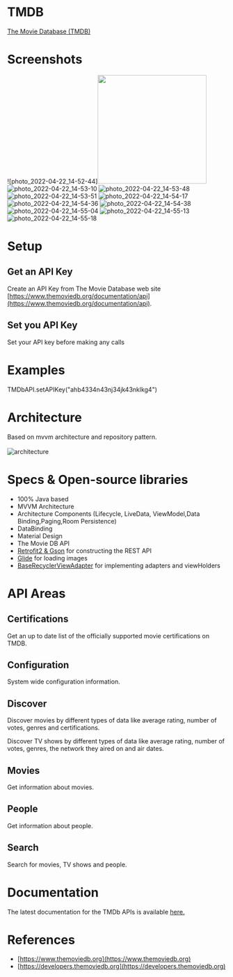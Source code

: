 # TMDB
[The Movie Database (TMDB)
](https://www.themoviedb.org/)

# Screenshots
![photo_2022-04-22_14-52-44][<img src="image.png" width="250"/>](https://user-images.githubusercontent.com/101660428/164699803-778b0190-7333-49ed-850d-dbe6090c1bec.jpg)
![photo_2022-04-22_14-53-10](https://user-images.githubusercontent.com/101660428/164699806-f11b64ff-445a-414b-95bc-e23d68286549.jpg)
![photo_2022-04-22_14-53-48](https://user-images.githubusercontent.com/101660428/164699815-71a69c28-051e-4d33-8e39-3212d2848c84.jpg)
![photo_2022-04-22_14-53-51](https://user-images.githubusercontent.com/101660428/164699819-f88d1155-7b60-46af-8c40-c96f2acf4947.jpg)
![photo_2022-04-22_14-54-17](https://user-images.githubusercontent.com/101660428/164699824-aac823d0-db28-4de2-b2d6-8397293ea737.jpg)
![photo_2022-04-22_14-54-36](https://user-images.githubusercontent.com/101660428/164699828-b822d4ef-b5cb-4fef-8a54-9b67ea00541b.jpg)
![photo_2022-04-22_14-54-38](https://user-images.githubusercontent.com/101660428/164699832-62b91e20-e40b-422a-9812-871e24cd2aaf.jpg)
![photo_2022-04-22_14-55-04](https://user-images.githubusercontent.com/101660428/164699835-75193408-2a37-4055-92a4-220fb55a36e9.jpg)
![photo_2022-04-22_14-55-13](https://user-images.githubusercontent.com/101660428/164699839-f2c9efe4-0d00-4736-a5b8-7891114a12b0.jpg)
![photo_2022-04-22_14-55-18](https://user-images.githubusercontent.com/101660428/164699844-7664bdf7-7819-481e-93f9-388c9ccd9d13.jpg)



# Setup


## Get an API Key

Create an API Key from The Movie Database web site [https://www.themoviedb.org/documentation/api](https://www.themoviedb.org/documentation/api).

## Set you API Key

Set your API key before making any calls

# Examples

TMDbAPI.setAPIKey("ahb4334n43nj34jk43nklkg4")

# Architecture
Based on mvvm architecture and repository pattern.<br><br>
![architecture](https://s3.ap-south-1.amazonaws.com/mindorks-server-uploads/mvvm.png)


# Specs & Open-source libraries
- 100% Java based
- MVVM Architecture
- Architecture Components (Lifecycle, LiveData, ViewModel,Data Binding,Paging,Room Persistence)
- DataBinding
- Material Design 
- The Movie DB API
- [Retrofit2 & Gson](https://github.com/square/retrofit) for constructing the REST API
- [Glide](https://github.com/bumptech/glide) for loading images
- [BaseRecyclerViewAdapter](https://github.com/skydoves/BaseRecyclerViewAdapter) for implementing adapters and viewHolders



# API Areas

## Certifications

Get an up to date list of the officially supported movie certifications on TMDB.

## Configuration

System wide configuration information.

## Discover

Discover movies by different types of data like average rating, number of votes, genres and certifications.

Discover TV shows by different types of data like average rating, number of votes, genres, the network they aired on and air dates.

## Movies

Get information about movies.

## People

Get information about people.

## Search

Search for movies, TV shows and people.

# Documentation

The latest documentation for the TMDb APIs is available [here.
](https://adamayoung.github.io/TMDb/)


# References

* [https://www.themoviedb.org](https://www.themoviedb.org)
* [https://developers.themoviedb.org](https://developers.themoviedb.org)

